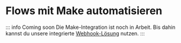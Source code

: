 
# Flows mit Make automatisieren

::: info Coming soon
Die Make-Integration ist noch in Arbeit. Bis dahin kannst du unsere integrierte [Webhook-Lösung](/de/automation-integration/webhooks.html) nutzen.
:::